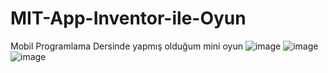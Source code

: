 # MIT-App-Inventor-ile-Oyun
Mobil Programlama Dersinde yapmış olduğum mini oyun
![image](https://user-images.githubusercontent.com/78687726/154803842-15dc3d5e-36fc-4d92-845f-5ee721e15584.png)
![image](https://user-images.githubusercontent.com/78687726/154803849-dfdf43bd-6609-4e32-9cb2-5ae84d802318.png)
![image](https://user-images.githubusercontent.com/78687726/154803862-b122c5cd-e98c-4f3a-b242-4d06f8c47635.png)
